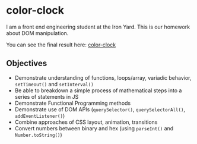 # color-clock

I am a front end engineering student at the Iron Yard. This is our homework about DOM manipulation.

You can see the final result here: [color-clock](https://pablo-jurado.github.io/color-clock/)

## Objectives

* Demonstrate understanding of functions, loops/array, variadic behavior, `setTimeout()` and `setInterval()`
* Be able to breakdown a simple process of mathematical steps into a series of statements in JS
* Demonstrate Functional Programming methods
* Demonstrate use of DOM APIs (`querySelector()`, `querySelectorAll()`, `addEventListener()`)
* Combine approaches of CSS layout, animation, transitions
* Convert numbers between binary and hex (using `parseInt()` and `Number.toString()`)
